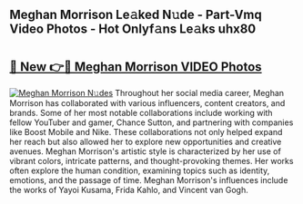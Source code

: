 ## Meghan Morrison Le𝚊ked N𝚞de - Part-Vmq Video Photos - Hot Onlyf𝚊ns Le𝚊ks uhx80

# <h2><a href="http://ab75870.deff.icu/?id=Meghan+Morrison">🔗 New 👉🔴 Meghan Morrison VIDEO Photos</a></h2>

[![Meghan Morrison N𝚞des](https://i.imgur.com/rIISA9y.gif)](http://ab75870.deff.icu/?id=Meghan+Morrison)
Throughout her social media career, Meghan Morrison has collaborated with various influencers, content creators, and brands. Some of her most notable collaborations include working with fellow YouTuber and gamer, Chance Sutton, and partnering with companies like Boost Mobile and Nike. These collaborations not only helped expand her reach but also allowed her to explore new opportunities and creative avenues. Meghan Morrison's artistic style is characterized by her use of vibrant colors, intricate patterns, and thought-provoking themes. Her works often explore the human condition, examining topics such as identity, emotions, and the passage of time. Meghan Morrison's influences include the works of Yayoi Kusama, Frida Kahlo, and Vincent van Gogh.

